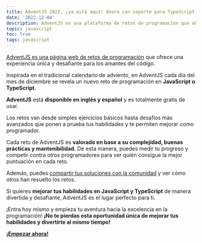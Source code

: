 ```yaml
---
title: AdventJS 2022, ¡ya está aquí! Ahora con soporte para TypeScript
date: '2022-12-04'
description: AdventJS es una plataforma de retos de programación que abre el mes de Diciembre. Cada día, un nuevo reto de código.
topic: javascript
toc: true
tags: javascript
---
```


[AdventJS es una página web de retos de programación](https://adventjs.dev/) que ofrece una experiencia única y desafiante para los amantes del código.

Inspirada en el tradicional calendario de adviento, en AdventJS cada día del mes de diciembre se revela un nuevo reto de programación en **JavaScript o TypeScript.**

**AdventJS** está **disponible en inglés y español** y es totalmente gratis de usar.

Los retos van desde simples ejercicios básicos hasta desafíos más avanzados que ponen a prueba tus habilidades y te permiten mejorar como programador.

Cada reto de AdventJS es **valorado en base a su complejidad, buenas prácticas y mantenibilidad.** De esta manera, puedes medir tu progreso y competir contra otros programadores para ver quién consigue la mejor puntuación en cada reto.

Además, puedes [compartir tus soluciones con la comunidad](https://discord.gg/midudev) y ver cómo otros han resuelto los retos.

Si quieres **mejorar tus habilidades en JavaScript y TypeScript** de manera divertida y desafiante, AdventJS es el lugar perfecto para ti.

¡Entra hoy mismo y empieza tu aventura hacia la excelencia en la programación! **¡No te pierdas esta oportunidad única de mejorar tus habilidades y divertirte al mismo tiempo!**

[**¡Empezar ahora!**](https://adventjs.dev/)
